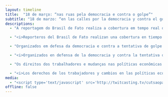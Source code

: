 ```yaml
---
layout: timeline
title:  "18 de março: “nas ruas pela democracia e contra o golpe”"
subtitle: "18 de marzo: “en las calles por la democracia y contra el golpe”"
descriptions:
  - "A reportagem do Brasil de Fato realiza a cobertura em tempo real dos diversos atos político-culturais da Frente Brasil Popular pelo país."

  - "<i>Reporteros del Brasil de Fato realizan una cobertura en tiempo real de los diversos actos político-culturales de la Frente Brasil Popular por el país.</i>"

  - "Organizados em defesa da democracia e contra a tentativa de golpe que ameaça o Estado Democrático de Direito, as manifestações reúnem movimentos populares, sindicatos, partidos, artistas, intelectuais e todos aqueles que desejam um país livre e soberano."

  - "<i>Organizados en defensa de la democracia y contra la tentativa de golpe que amenaza el Estado Democrático de Derecho, las movilizaciones reúnen movimientos populares, sindicatos, partidos, artistas, intelectuales y todos aquellos que desean un país libre y soberano.</i>"

  - "Os direitos dos trabalhadores e mudanças nas políticas econômicas e sociais também são bandeiras levantadas pelos manifestantes."

  - "<i>Los derechos de los trabajadores y cambios en las políticas económicas y sociales también son banderas levantadas por los manifestantes.</i>"
media:
  - "<script type='text/javascript' src='http://twitcasting.tv/cutsaopaulo/embed/live-480-0'></script>"
offline: false
---
```

